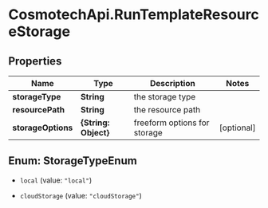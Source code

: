 # CosmotechApi.RunTemplateResourceStorage

## Properties

Name | Type | Description | Notes
------------ | ------------- | ------------- | -------------
**storageType** | **String** | the storage type | 
**resourcePath** | **String** | the resource path | 
**storageOptions** | **{String: Object}** | freeform options for storage | [optional] 



## Enum: StorageTypeEnum


* `local` (value: `"local"`)

* `cloudStorage` (value: `"cloudStorage"`)




